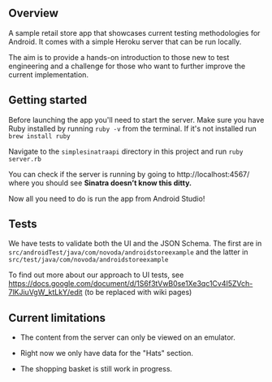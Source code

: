 ## Overview

A sample retail store app that showcases current testing methodologies for Android. It comes with a simple Heroku server that can be run locally.

The aim is to provide a hands-on introduction to those new to test engineering and a challenge for those who want to further improve the current implementation.


## Getting started

Before launching the app you'll need to start the server. Make sure you have Ruby installed by running `ruby -v` from the terminal. If it's not installed run `brew install ruby`

Navigate to the `simplesinatraapi` directory in this project and run `ruby server.rb`

You can check if the server is running by going to http://localhost:4567/ where you should see **Sinatra doesn’t know this ditty.**

Now all you need to do is run the app from Android Studio!

## Tests

We have tests to validate both the UI and the JSON Schema. The first are in `src/androidTest/java/com/novoda/androidstoreexample` and the latter in `src/test/java/com/novoda/androidstoreexample`

To find out more about our approach to UI tests, see  https://docs.google.com/document/d/1S6f3tVwB0se1Xe3qc1Cv4I5ZVch-7lKJiuVgW_ktLkY/edit (to be replaced with wiki pages)

## Current limitations

* The content from the server can only be viewed on an emulator.

* Right now we only have data for the "Hats" section.

* The shopping basket is still work in progress.

